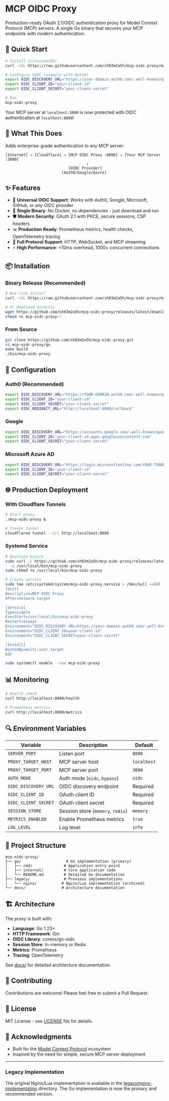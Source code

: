# MCP OIDC Proxy

Production-ready OAuth 2.1/OIDC authentication proxy for Model Context Protocol (MCP) servers. A single Go binary that secures your MCP endpoints with modern authentication.

## 🚀 Quick Start

```bash
# Install (Linux/macOS)
curl -sSL https://raw.githubusercontent.com/sh03m2a5h/mcp-oidc-proxy/main/install.sh | bash

# Configure OIDC (example with Auth0)
export OIDC_DISCOVERY_URL="https://your-domain.auth0.com/.well-known/openid-configuration"
export OIDC_CLIENT_ID="your-client-id"
export OIDC_CLIENT_SECRET="your-client-secret"

# Run
mcp-oidc-proxy
```

Your MCP server at `localhost:3000` is now protected with OIDC authentication at `localhost:8080`!

## 🎯 What This Does

Adds enterprise-grade authentication to any MCP server:

```
[Internet] → [Cloudflare] → [MCP OIDC Proxy :8080] → [Your MCP Server :3000]
                                    ↓
                            [OIDC Provider]
                         (Auth0/Google/Azure)
```

## ✨ Features

- 🔐 **Universal OIDC Support**: Works with Auth0, Google, Microsoft, GitHub, or any OIDC provider
- 🚀 **Single Binary**: No Docker, no dependencies - just download and run
- 🛡️ **Modern Security**: OAuth 2.1 with PKCE, secure sessions, CSP headers
- 📊 **Production Ready**: Prometheus metrics, health checks, OpenTelemetry tracing
- 🔄 **Full Protocol Support**: HTTP, WebSocket, and MCP streaming
- ⚡ **High Performance**: <10ms overhead, 1000+ concurrent connections

## 📦 Installation

### Binary Release (Recommended)
```bash
# One-line install
curl -sSL https://raw.githubusercontent.com/sh03m2a5h/mcp-oidc-proxy/main/install.sh | bash

# Or download directly
wget https://github.com/sh03m2a5h/mcp-oidc-proxy/releases/latest/download/mcp-oidc-proxy-$(uname -s)-$(uname -m)
chmod +x mcp-oidc-proxy-*
```

### From Source
```bash
git clone https://github.com/sh03m2a5h/mcp-oidc-proxy.git
cd mcp-oidc-proxy/go
make build
./bin/mcp-oidc-proxy
```

## 🔧 Configuration

### Auth0 (Recommended)
```bash
export OIDC_DISCOVERY_URL="https://YOUR-DOMAIN.auth0.com/.well-known/openid-configuration"
export OIDC_CLIENT_ID="your-client-id"
export OIDC_CLIENT_SECRET="your-client-secret"
export OIDC_REDIRECT_URL="http://localhost:8080/callback"
```

### Google
```bash
export OIDC_DISCOVERY_URL="https://accounts.google.com/.well-known/openid-configuration"
export OIDC_CLIENT_ID="your-client-id.apps.googleusercontent.com"
export OIDC_CLIENT_SECRET="your-client-secret"
```

### Microsoft Azure AD
```bash
export OIDC_DISCOVERY_URL="https://login.microsoftonline.com/YOUR-TENANT-ID/v2.0/.well-known/openid-configuration"
export OIDC_CLIENT_ID="your-client-id"
export OIDC_CLIENT_SECRET="your-client-secret"
```

## 🌐 Production Deployment

### With Cloudflare Tunnels
```bash
# Start proxy
./mcp-oidc-proxy &

# Create tunnel
cloudflared tunnel --url http://localhost:8080
```

### Systemd Service
```bash
# Download binary
sudo curl -L https://github.com/sh03m2a5h/mcp-oidc-proxy/releases/latest/download/mcp-oidc-proxy-linux-amd64 \
  -o /usr/local/bin/mcp-oidc-proxy
sudo chmod +x /usr/local/bin/mcp-oidc-proxy

# Create service
sudo tee /etc/systemd/system/mcp-oidc-proxy.service > /dev/null <<EOF
[Unit]
Description=MCP OIDC Proxy
After=network.target

[Service]
Type=simple
ExecStart=/usr/local/bin/mcp-oidc-proxy
Restart=always
Environment="OIDC_DISCOVERY_URL=https://your-domain.auth0.com/.well-known/openid-configuration"
Environment="OIDC_CLIENT_ID=your-client-id"
Environment="OIDC_CLIENT_SECRET=your-client-secret"

[Install]
WantedBy=multi-user.target
EOF

sudo systemctl enable --now mcp-oidc-proxy
```

## 📊 Monitoring

```bash
# Health check
curl http://localhost:8080/health

# Prometheus metrics
curl http://localhost:8080/metrics
```

## 🔍 Environment Variables

| Variable | Description | Default |
|----------|-------------|---------|
| `SERVER_PORT` | Listen port | `8080` |
| `PROXY_TARGET_HOST` | MCP server host | `localhost` |
| `PROXY_TARGET_PORT` | MCP server port | `3000` |
| `AUTH_MODE` | Auth mode (`oidc`, `bypass`) | `oidc` |
| `OIDC_DISCOVERY_URL` | OIDC discovery endpoint | Required |
| `OIDC_CLIENT_ID` | OAuth client ID | Required |
| `OIDC_CLIENT_SECRET` | OAuth client secret | Required |
| `SESSION_STORE` | Session store (`memory`, `redis`) | `memory` |
| `METRICS_ENABLED` | Enable Prometheus metrics | `true` |
| `LOG_LEVEL` | Log level | `info` |

## 📁 Project Structure

```
mcp-oidc-proxy/
├── go/                    # Go implementation (primary)
│   ├── cmd/              # Application entry point
│   ├── internal/         # Core application code
│   └── README.md         # Detailed Go documentation
├── legacy/               # Previous implementations
│   └── nginx/           # Nginx/Lua implementation (archived)
└── docs/                # Architecture documentation
```

## 🏗️ Architecture

The proxy is built with:
- **Language**: Go 1.23+
- **HTTP Framework**: Gin
- **OIDC Library**: coreos/go-oidc
- **Session Store**: In-memory or Redis
- **Metrics**: Prometheus
- **Tracing**: OpenTelemetry

See [docs/](docs/) for detailed architecture documentation.

## 🤝 Contributing

Contributions are welcome! Please feel free to submit a Pull Request.

## 📜 License

MIT License - see [LICENSE](LICENSE) file for details.

## 🙏 Acknowledgments

- Built for the [Model Context Protocol](https://modelcontextprotocol.io) ecosystem
- Inspired by the need for simple, secure MCP server deployment

---

### Legacy Implementation

The original Nginx/Lua implementation is available in the [legacy/nginx-implementation](legacy/nginx-implementation/) directory. The Go implementation is now the primary and recommended version.